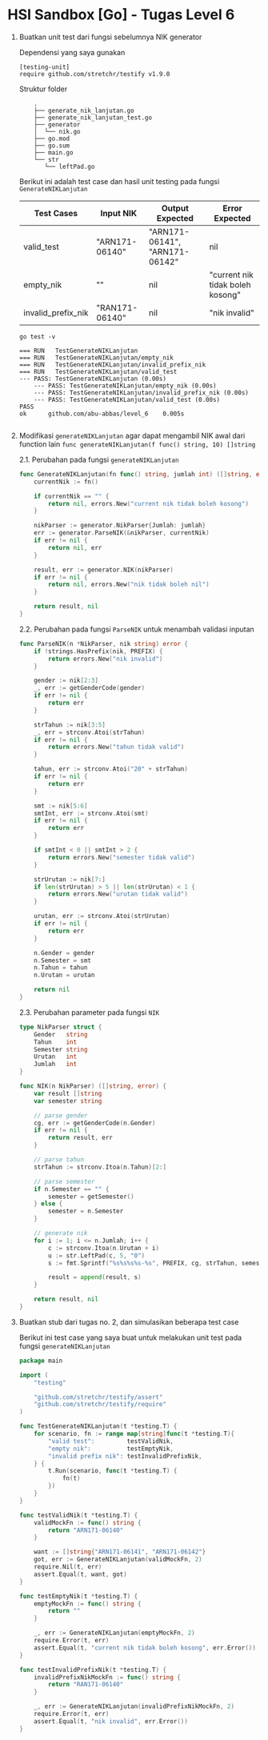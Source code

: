 # HSI Sandbox [Go] - Tugas Level 6

1. Buatkan unit test dari fungsi sebelumnya NIK generator

    Dependensi yang saya gunakan
    ```
    [testing-unit]
    require github.com/stretchr/testify v1.9.0
    ```

    Struktur folder
    ```
        .
        ├── generate_nik_lanjutan.go
        ├── generate_nik_lanjutan_test.go
        ├── generator
        │  └── nik.go
        ├── go.mod
        ├── go.sum
        ├── main.go
        └── str
           └── leftPad.go

    ```

    Berikut ini adalah test case dan hasil unit testing pada fungsi `GenerateNIKLanjutan`

    | Test Cases         | Input NIK     | Output Expected | Error Expected   |
    | -------------      |-------------  |---------------- |----------------  |
    | valid_test         |"ARN171-06140" |"ARN171-06141", "ARN171-06142"| nil |
    | empty_nik          |""             |nil|"current nik tidak boleh kosong"|
    | invalid_prefix_nik |"RAN171-06140" |nil|"nik invalid"                   |

    ```shell
    go test -v

    === RUN   TestGenerateNIKLanjutan
    === RUN   TestGenerateNIKLanjutan/empty_nik
    === RUN   TestGenerateNIKLanjutan/invalid_prefix_nik
    === RUN   TestGenerateNIKLanjutan/valid_test
    --- PASS: TestGenerateNIKLanjutan (0.00s)
        --- PASS: TestGenerateNIKLanjutan/empty_nik (0.00s)
        --- PASS: TestGenerateNIKLanjutan/invalid_prefix_nik (0.00s)
        --- PASS: TestGenerateNIKLanjutan/valid_test (0.00s)
    PASS
    ok  	github.com/abu-abbas/level_6	0.005s


    ```


2. Modifikasi `generateNIKLanjutan` agar dapat mengambil NIK awal dari function lain
    `func generateNIKLanjutan(f func() string, 10) []string`

    2.1. Perubahan pada fungsi `generateNIKLanjutan`
    ```go
    func GenerateNIKLanjutan(fn func() string, jumlah int) ([]string, error) {
    	currentNik := fn()

    	if currentNik == "" {
    		return nil, errors.New("current nik tidak boleh kosong")
    	}

    	nikParser := generator.NikParser{Jumlah: jumlah}
    	err := generator.ParseNIK(&nikParser, currentNik)
    	if err != nil {
    		return nil, err
    	}

    	result, err := generator.NIK(nikParser)
    	if err != nil {
    		return nil, errors.New("nik tidak boleh nil")
    	}

    	return result, nil
    }
    ```

    2.2. Perubahan pada fungsi `ParseNIK` untuk menambah validasi inputan
    ```go
    func ParseNIK(n *NikParser, nik string) error {
    	if !strings.HasPrefix(nik, PREFIX) {
    		return errors.New("nik invalid")
    	}

    	gender := nik[2:3]
    	_, err := getGenderCode(gender)
    	if err != nil {
    		return err
    	}

    	strTahun := nik[3:5]
    	_, err = strconv.Atoi(strTahun)
    	if err != nil {
    		return errors.New("tahun tidak valid")
    	}

    	tahun, err := strconv.Atoi("20" + strTahun)
    	if err != nil {
    		return err
    	}

    	smt := nik[5:6]
    	smtInt, err := strconv.Atoi(smt)
    	if err != nil {
    		return err
    	}

    	if smtInt < 0 || smtInt > 2 {
    		return errors.New("semester tidak valid")
    	}

    	strUrutan := nik[7:]
    	if len(strUrutan) > 5 || len(strUrutan) < 1 {
    		return errors.New("urutan tidak valid")
    	}

    	urutan, err := strconv.Atoi(strUrutan)
    	if err != nil {
    		return err
    	}

    	n.Gender = gender
    	n.Semester = smt
    	n.Tahun = tahun
    	n.Urutan = urutan

    	return nil
    }
    ```
    2.3. Perubahan parameter pada fungsi `NIK`
    ```go
    type NikParser struct {
    	Gender   string
    	Tahun    int
    	Semester string
    	Urutan   int
    	Jumlah   int
    }

    func NIK(n NikParser) ([]string, error) {
    	var result []string
    	var semester string

    	// parse gender
    	cg, err := getGenderCode(n.Gender)
    	if err != nil {
    		return result, err
    	}

    	// parse tahun
    	strTahun := strconv.Itoa(n.Tahun)[2:]

    	// parse semester
    	if n.Semester == "" {
    		semester = getSemester()
    	} else {
    		semester = n.Semester
    	}

    	// generate nik
    	for i := 1; i <= n.Jumlah; i++ {
    		c := strconv.Itoa(n.Urutan + i)
    		u := str.LeftPad(c, 5, "0")
    		s := fmt.Sprintf("%s%s%s%s-%s", PREFIX, cg, strTahun, semester, u)

    		result = append(result, s)
    	}

    	return result, nil
    }
    ```


3. Buatkan stub dari tugas no. 2, dan simulasikan beberapa test case

    Berikut ini test case yang saya buat untuk melakukan unit test pada fungsi `generateNIKLanjutan`

    ```go
    package main

    import (
    	"testing"

    	"github.com/stretchr/testify/assert"
    	"github.com/stretchr/testify/require"
    )

    func TestGenerateNIKLanjutan(t *testing.T) {
    	for scenario, fn := range map[string]func(t *testing.T){
    		"valid test":         testValidNik,
    		"empty nik":          testEmptyNik,
    		"invalid prefix nik": testInvalidPrefixNik,
    	} {
    		t.Run(scenario, func(t *testing.T) {
    			fn(t)
    		})
    	}
    }

    func testValidNik(t *testing.T) {
    	validMockFn := func() string {
    		return "ARN171-06140"
    	}

    	want := []string{"ARN171-06141", "ARN171-06142"}
    	got, err := GenerateNIKLanjutan(validMockFn, 2)
    	require.Nil(t, err)
    	assert.Equal(t, want, got)
    }

    func testEmptyNik(t *testing.T) {
    	emptyMockFn := func() string {
    		return ""
    	}

    	_, err := GenerateNIKLanjutan(emptyMockFn, 2)
    	require.Error(t, err)
    	assert.Equal(t, "current nik tidak boleh kosong", err.Error())
    }

    func testInvalidPrefixNik(t *testing.T) {
    	invalidPrefixNikMockFn := func() string {
    		return "RAN171-06140"
    	}

    	_, err := GenerateNIKLanjutan(invalidPrefixNikMockFn, 2)
    	require.Error(t, err)
    	assert.Equal(t, "nik invalid", err.Error())
    }

    ```
